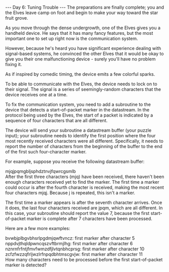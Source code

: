 --- Day 6: Tuning Trouble ---
The preparations are finally complete; you and the Elves leave camp on foot and begin to make your way toward the star fruit grove.

As you move through the dense undergrowth, one of the Elves gives you a handheld device. He says that it has many fancy features, but the most important one to set up right now is the communication system.

However, because he's heard you have significant experience dealing with signal-based systems, he convinced the other Elves that it would be okay to give you their one malfunctioning device - surely you'll have no problem fixing it.

As if inspired by comedic timing, the device emits a few colorful sparks.  

To be able to communicate with the Elves, the device needs to lock on to their signal. The signal is a series of seemingly-random characters that the device receives one at a time.  

To fix the communication system, you need to add a subroutine to the device that detects a start-of-packet marker in the datastream. In the protocol being used by the Elves, the start of a packet is indicated by a sequence of four characters that are all different.  

The device will send your subroutine a datastream buffer (your puzzle input); your subroutine needs to identify the first position where the four most recently received characters were all different. Specifically, it needs to report the number of characters from the beginning of the buffer to the end of the first such four-character marker.

For example, suppose you receive the following datastream buffer:  

mjqjpqmgbljsphdztnvjfqwrcgsmlb  
After the first three characters (mjq) have been received, there haven't been enough characters received yet to find the marker. The first time a marker could occur is after the fourth character is received, making the most recent four characters mjqj. Because j is repeated, this isn't a marker.

The first time a marker appears is after the seventh character arrives. Once it does, the last four characters received are jpqm, which are all different. In this case, your subroutine should report the value 7, because the first start-of-packet marker is complete after 7 characters have been processed.  

Here are a few more examples:  

bvwbjplbgvbhsrlpgdmjqwftvncz: first marker after character 5  
nppdvjthqldpwncqszvftbrmjlhg: first marker after character 6  
nznrnfrfntjfmvfwmzdfjlvtqnbhcprsg: first marker after character 10  
zcfzfwzzqfrljwzlrfnpqdbhtmscgvjw: first marker after character 11  
How many characters need to be processed before the first start-of-packet marker is detected?